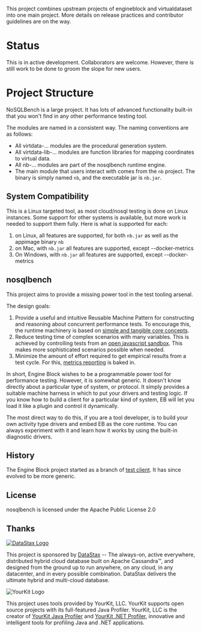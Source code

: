 This project combines upstream projects of engineblock and virtualdataset into one main project. More details on release practices and contributor guidelines are on the way.

# Status

This is in active development. Collaborators are welcome. However, there is still work to be done to groom the slope for new users.

# Project Structure

NoSQLBench is a large project. It has lots of advanced functionality built-in that you won't find in any other performance testing tool.

The modules are named in a consistent way. The naming conventions are as follows:

- All virtdata-... modules are the procedural generation system.
- All virtdata-lib-... modules are function libraries for mapping coordinates to virtual data.
- All nb-... modules are part of the nosqlbench runtime engine.
- The main module that users interact with comes from the `nb` project. The binary is simply named `nb`, and the executable jar is `nb.jar`.

## System Compatibility

This is a Linux targeted tool, as most cloud/nosql testing is done on Linux instances. Some support for other systems is available, but more work is needed to support them fully. Here is what is supported for each:

1. on Linux, all features are supported, for both `nb.jar` as well as the appimage binary `nb`
2. on Mac, with `nb.jar` all features are supported, except --docker-metrics
3. On Windows, with `nb.jar` all features are supported, except --docker-metrics

## nosqlbench

This project aims to provide a missing power tool in the test tooling arsenal.

The design goals:

1. Provide a useful and intuitive Reusable Machine Pattern for constructing and reasoning about concurrent performance tests. To encourage this, the runtime machinery is based on [simple and tangible core concepts](http://docs.nosqlbench.io/user-guide/concepts/).
2. Reduce testing time of complex scenarios with many variables. This is achieved by controlling tests from an [open javascript sandbox](http://docs.nosqlbench.io/user-guide/scripting/). This makes more sophisticated scenarios possible when needed.
3. Minimize the amount of effort required to get empirical results from a test cycle. For this, [metrics reporting](http://docs.nosqlbench.io/user-guide/metrics/) is baked in.

In short, Engine Block wishes to be a programmable power tool for performance
testing. However, it is somewhat generic. It doesn't know directly about a
particular type of system, or protocol. It simply provides a suitable machine
harness in which to put your drivers and testing logic. If you know how to build
a client for a particular kind of system, EB will let you load it like a plugin
and control it dynamically.

The most direct way to do this, if you are a tool developer, is to build your
own activity type drivers and embed EB as the core runtime. You can always
experiment with it and learn how it works by using the built-in diagnostic
drivers.

## History

The Engine Block project started as a branch of [test
client](http://github.com/jshook/testclient). It has since evolved to be more
generic.

## License

nosqlbench is licensed under the Apache Public License 2.0

## Thanks

[![DataStax Logo](https://www.datastax.com/sites/default/files/content/graphics/logo/DS-logo-2019_1-25percent.png)](http://datastax.com/)

This project is sponsored by [DataStax](http://datstax.com/) -- The always-on, active everywhere, distributed hybrid cloud database built on Apache Cassandra™, and designed from the ground up to run anywhere, on any cloud, in any datacenter, and in every possible combination. DataStax delivers the ultimate hybrid and multi-cloud database.

![YourKit Logo](https://www.yourkit.com/images/yklogo.png)

This project uses tools provided by YourKit, LLC. YourKit supports open source projects with its full-featured Java Profiler.
YourKit, LLC is the creator of <a href="https://www.yourkit.com/java/profiler/">YourKit Java Profiler</a>
and <a href="https://www.yourkit.com/.net/profiler/">YourKit .NET Profiler</a>,
innovative and intelligent tools for profiling Java and .NET applications.
